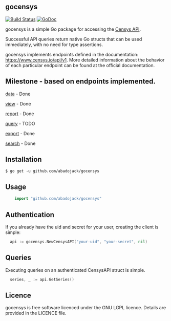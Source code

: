 ## gocensys

[![Build Status](https://travis-ci.org/abadojack/gocensys.svg?branch=master)](https://travis-ci.org/abadojack/gocensys)  [![GoDoc](https://godoc.org/github.com/abadojack/gocensys?status.png)](http://godoc.org/github.com/abadojack/gocensys)

gocensys is a simple Go package for accessing the [Censys API](https://www.censys.io/api).

Successful API queries return native Go structs that can be used immediately,
with no need for type assertions.

gocensys implements endpoints defined in the documentation: https://www.censys.io/api/v1.
More detailed information about the behavior of each particular endpoint can be found at the official documentation.


## Milestone - based on endpoints implemented.

[data](https://censys.io/api/v1/docs/data) - Done

[view](https://censys.io/api/v1/docs/view) - Done

[report](https://censys.io/api/v1/docs/report) - Done

[query](https://censys.io/api/v1/docs/query) - TODO

[export](https://censys.io/api/v1/docs/export) - Done

[search](https://censys.io/api/v1/docs/search) - Done



## Installation

	$ go get -u github.com/abadojack/gocensys

## Usage

```Go
	import "github.com/abadojack/gocensys"
```

## Authentication

If you already have the uid and secret for your user, creating the client is simple:

```Go
  api := gocensys.NewCensysAPI("your-uid", "your-secret", nil)
```

## Queries

Executing queries on an authenticated CensysAPI struct is simple.
```Go
  series, _ := api.GetSeries()
```

## Licence
gocensys is free software licenced under the GNU LGPL licence. Details are provided in the LICENCE file.
